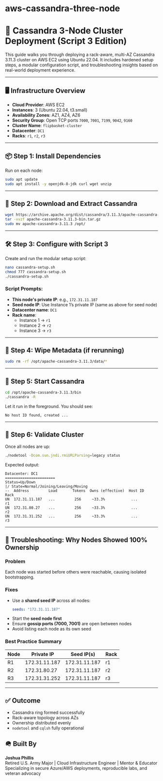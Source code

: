 # aws-cassandra-three-node

# 🧭 Cassandra 3-Node Cluster Deployment (Script 3 Edition)

This guide walks you through deploying a rack-aware, multi-AZ Cassandra 3.11.3 cluster on AWS EC2 using Ubuntu 22.04. It includes hardened setup steps, a modular configuration script, and troubleshooting insights based on real-world deployment experience.

---

## 🖥️ Infrastructure Overview

- **Cloud Provider**: AWS EC2  
- **Instances**: 3 (Ubuntu 22.04, t3.small)  
- **Availability Zones**: AZ1, AZ4, AZ6  
- **Security Group**: Open TCP ports `7000`, `7001`, `7199`, `9042`, `9160`  
- **Cluster Name**: `flipbasket-cluster`  
- **Datacenter**: `DC1`  
- **Racks**: `r1`, `r2`, `r3`

---

## 📦 Step 1: Install Dependencies

Run on each node:

```bash
sudo apt update
sudo apt install -y openjdk-8-jdk curl wget unzip
```

---

## 📁 Step 2: Download and Extract Cassandra

```bash
wget https://archive.apache.org/dist/cassandra/3.11.3/apache-cassandra-3.11.3-bin.tar.gz
tar -xvzf apache-cassandra-3.11.3-bin.tar.gz
sudo mv apache-cassandra-3.11.3 /opt/
```

---

## 🛠️ Step 3: Configure with Script 3

Create and run the modular setup script:

```bash
nano cassandra-setup.sh
chmod 777 cassandra-setup.sh
./cassandra-setup.sh
```

### Script Prompts:
- **This node's private IP**: e.g., `172.31.11.187`
- **Seed node IP**: Use Instance 1’s private IP (same as above for seed node)
- **Datacenter name**: `DC1`
- **Rack name**:
  - Instance 1 → `r1`
  - Instance 2 → `r2`
  - Instance 3 → `r3`

---

## 🧹 Step 4: Wipe Metadata (if rerunning)

```bash
sudo rm -rf /opt/apache-cassandra-3.11.3/data/*
```

---

## 🚀 Step 5: Start Cassandra

```bash
cd /opt/apache-cassandra-3.11.3/bin
./cassandra -R
```

Let it run in the foreground. You should see:
```
No host ID found, created ...
```

---

## 🧪 Step 6: Validate Cluster

Once all nodes are up:

```bash
./nodetool -Dcom.sun.jndi.rmiURLParsing=legacy status
```

Expected output:

```
Datacenter: DC1
=======================
Status=Up/Down
|/ State=Normal/Joining/Leaving/Moving
--  Address         Load       Tokens  Owns (effective)  Host ID                               Rack
UN  172.31.11.187   ...         256     ~33.3%            ...                                   r1
UN  172.31.80.27    ...         256     ~33.3%            ...                                   r2
UN  172.31.31.252   ...         256     ~33.3%            ...                                   r3
```

---

## 🧠 Troubleshooting: Why Nodes Showed 100% Ownership

### Problem
Each node was started before others were reachable, causing isolated bootstrapping.

### Fixes
- Use a **shared seed IP** across all nodes:
  ```yaml
  seeds: "172.31.11.187"
  ```
- Start the **seed node first**
- Ensure **gossip ports (7000, 7001)** are open between nodes
- Avoid listing each node as its own seed

### Best Practice Summary

| Node | Private IP       | Seed IP(s)             | Rack |
|------|------------------|------------------------|------|
| R1   | 172.31.11.187     | 172.31.11.187          | r1   |
| R2   | 172.31.80.27      | 172.31.11.187          | r2   |
| R3   | 172.31.31.252     | 172.31.11.187          | r3   |

---

## ✅ Outcome

- Cassandra ring formed successfully  
- Rack-aware topology across AZs  
- Ownership distributed evenly  
- `nodetool` and `cqlsh` fully operational


## 🪖 Built By

**Joshua Phillis**  
Retired U.S. Army Major | Cloud Infrastructure Engineer | Mentor & Educator  
Specializing in secure Azure/AWS deployments, reproducible labs, and veteran advocacy


